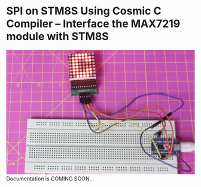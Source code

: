 # SPI on STM8S Using Cosmic C Compiler – Interface the MAX7219 module with STM8S

<img src="https://github.com/Circuit-Digest/STM8S103F3P6_Cosmic_C_Tutorial/blob/master/IMAGES/T8_SPI_Communication_on_STM8S_using_Cosmic_C_Compiler.png" alt="image3" title="image3">

<br>
Documentation is COMING SOON...
